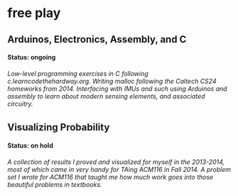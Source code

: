 # free play

## Arduinos, Electronics, Assembly, and C
#### Status: ongoing
###### Low-level programming exercises in C following c.learncodethehardway.org. Writing malloc following the Caltech CS24 homeworks from 2014. Interfacing with IMUs and such using Arduinos and assembly to learn about modern sensing elements, and associated circuitry. 

## Visualizing Probability
#### Status: on hold
###### A collection of results I proved and visualized for myself in the 2013-2014, most of which came in very handy for TAing ACM116 in Fall 2014. A problem set I wrote for ACM116 that taught me how much work goes into those beautiful problems in textbooks.
